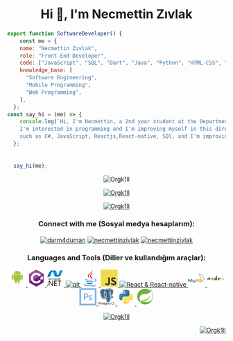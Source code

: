 


<h1 align="center">Hi 👋, I'm Necmettin Zıvlak</h1>

```javascript
export function SoftwareDeveloper() {
    const me = {
    name: "Necmettin Zıvlak",
    role: "Front-End Developer",
    code: ["JavaScript", "SQL", "Dart", "Java", "Python", "HTML-CSS", "C#"],
    knowledge_base: [
      "Software Engineering",
      "Mobile Programming",
      "Web Programming",
    ],
  };
const say_hi = (me) => {
    console.log(`Hi, I'm Necmettin, a 2nd year student at the Department of Computer Technologies. 
    I'm interested in programming and I'm improving myself in this direction. I have a good command of languages 
    such as C#, JavaScript, Reactjs,React-native, SQl, and I'm improving myself in mobile & web programming.`);
  };


  say_hi(me);

```

<p align="center"> <img src="https://komarev.com/ghpvc/?username=Orgk1ll&label=Profile%20views&color=0e75b6&style=flat" alt="Orgk1ll" /> </p>

<p align="center"> <a href="https://github.com/ryo-ma/github-profile-trophy"><img src="https://github-profile-trophy.vercel.app/?username=Orgk1ll&theme=darkhub" alt="Orgk1ll" /></a> </p>

<p align="center"> <a href="https://twitter.com/Orgk1ll" target="blank"><img src="https://img.shields.io/twitter/follow/Orgk1ll?logo=twitter&style=for-the-badge" alt="Orgk1ll" /></a> </p>

<h3 align="center">Connect with me (Sosyal medya hesaplarım):</h3>
<p align="center">
<a href="https://twitter.com/Orgk1ll" target="blank"><img align="center" src="https://raw.githubusercontent.com/rahuldkjain/github-profile-readme-generator/master/src/images/icons/Social/twitter.svg" alt="darm4duman" height="30" width="40" /></a>
<a href="https://linkedin.com/in/necmettinzivlak" target="blank"><img align="center" src="https://raw.githubusercontent.com/rahuldkjain/github-profile-readme-generator/master/src/images/icons/Social/linked-in-alt.svg" alt="necmettinzivlak" height="30" width="40" /></a>
<a href="https://instagram.com/necmettinzivlak" target="blank"><img align="center" src="https://raw.githubusercontent.com/rahuldkjain/github-profile-readme-generator/master/src/images/icons/Social/instagram.svg" alt="necmettinzivlak" height="30" width="40" /></a>
</p>

<h3 align="center">Languages and Tools (Diller ve kullandığım araçlar):</h3>
<p align="center"> <a href="https://developer.android.com" target="_blank" rel="noreferrer"> 
<img src="https://raw.githubusercontent.com/devicons/devicon/master/icons/android/android-original-wordmark.svg" alt="android" width="40" height="40"/> </a> <a href="https://www.cprogramming.com/" target="_blank" rel="noreferrer"> 
<img src="https://raw.githubusercontent.com/devicons/devicon/master/icons/csharp/csharp-original.svg" alt="csharp" width="40" height="40"/> </a> <a href="https://dotnet.microsoft.com/" target="_blank" rel="noreferrer"> 
<img src="https://raw.githubusercontent.com/devicons/devicon/master/icons/dot-net/dot-net-original-wordmark.svg" alt="dotnet" width="40" height="40"/> </a> <a href="https://firebase.google.com/" target="_blank" rel="noreferrer"> 
 <img src="https://www.vectorlogo.zone/logos/git-scm/git-scm-icon.svg" alt="git" width="40" height="40"/> </a> <a href="https://heroku.com" target="_blank" rel="noreferrer"> 
<img src="https://raw.githubusercontent.com/devicons/devicon/master/icons/java/java-original.svg" alt="java" width="40" height="40"/> </a> <a href="https://developer.mozilla.org/en-US/docs/Web/JavaScript" target="_blank" rel="noreferrer"> 
<img src="https://raw.githubusercontent.com/devicons/devicon/master/icons/javascript/javascript-original.svg" alt="javascript" width="40" height="40"/> </a> <a href="https://kotlinlang.org" target="_blank" rel="noreferrer"> 
<img src="https://upload.wikimedia.org/wikipedia/commons/a/a7/React-icon.svg" alt="React & React-native" width="40" height="40"/> </a> <a href="https://react.dev" target="_blank" rel="noreferrer"> 
<img src="https://raw.githubusercontent.com/devicons/devicon/master/icons/mysql/mysql-original-wordmark.svg" alt="mysql" width="40" height="40"/> </a> <a href="https://nodejs.org" target="_blank" rel="noreferrer">
 <img src="https://raw.githubusercontent.com/devicons/devicon/master/icons/nodejs/nodejs-original-wordmark.svg" alt="nodejs" width="40" height="40"/> </a> <a href="https://www.photoshop.com/en" target="_blank" rel="noreferrer"> 
 <img src="https://raw.githubusercontent.com/devicons/devicon/master/icons/photoshop/photoshop-line.svg" alt="photoshop" width="40" height="40"/> </a> <a href="https://www.php.net" target="_blank" rel="noreferrer">  <img src="https://raw.githubusercontent.com/devicons/devicon/master/icons/postgresql/postgresql-original-wordmark.svg" alt="postgresql" width="40" height="40"/> </a> <a href="https://www.python.org" target="_blank" rel="noreferrer"> 
 <img src="https://raw.githubusercontent.com/devicons/devicon/master/icons/python/python-original.svg" alt="python" width="40" height="40"/> </a> <a href="https://dotnet.microsoft.com/apps/xamarin" target="_blank" rel="noreferrer">
  <img src="https://raw.githubusercontent.com/github/explore/80688e429a7d4ef2fca1e82350fe8e3517d3494d/topics/spring-boot/spring-boot.png" alt="spring-boot" width="40" height="40"/> </a> <a href="https://spring.io/" target="_blank" rel="noreferrer"> </p> 

<p align="center"> <img  src="https://github-readme-stats.vercel.app/api?username=Orgk1ll&theme=radical&show_icons=true" alt="Orgk1ll" width="500" />

<p align="right"> <img src="https://github-readme-streak-stats.herokuapp.com/?user=Orgk1ll&theme=dark&hide_border=1&count_private=true" alt="Orgk1ll"  width="500" /> 





